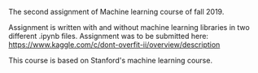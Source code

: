The second assignment of Machine learning course of fall 2019.

Assignment is written with and without machine learning libraries in two different .ipynb files.
Assignment was to be submitted here: https://www.kaggle.com/c/dont-overfit-ii/overview/description

This course is based on Stanford's machine learning course.
